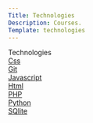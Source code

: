 ```yaml
---
Title: Technologies
Description: Courses.
Template: technologies
---
```


  <div class="box1">Technologies</div>
<div class="test">
  <div class="box2"><a href="css">Css</a></div>
  <div class="box2"><a href="git">Git</a></div>
</div>
  <div class="box3"><a href="javascript">Javascript</a></div>
<div class="box4"><a href="html">Html</a></div>
  <div class="box2"><a href="php">PHP</a></div>
  <div class="box2"><a href="Python">Python</a></div>
  <div class="box2"><a href="Sqlite">SQlite</a></div>

